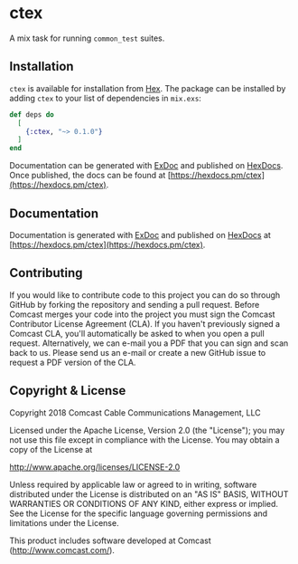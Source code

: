 # ctex

A mix task for running `common_test` suites.

## Installation

`ctex` is available for installation from [Hex](). The package can be installed
by adding `ctex` to your list of dependencies in `mix.exs`:

```elixir
def deps do
  [
    {:ctex, "~> 0.1.0"}
  ]
end
```

Documentation can be generated with [ExDoc](https://github.com/elixir-lang/ex_doc)
and published on [HexDocs](https://hexdocs.pm). Once published, the docs can
be found at [https://hexdocs.pm/ctex](https://hexdocs.pm/ctex).

## Documentation

Documentation is generated with [ExDoc](https://github.com/elixir-lang/ex_doc)
and published on [HexDocs](https://hexdocs.pm) at
[https://hexdocs.pm/ctex](https://hexdocs.pm/ctex).

## Contributing

If you would like to contribute code to this project you can do so
through GitHub by forking the repository and sending a pull
request. Before Comcast merges your code into the project you must
sign the Comcast Contributor License Agreement (CLA). If you haven't
previously signed a Comcast CLA, you'll automatically be asked to when
you open a pull request. Alternatively, we can e-mail you a PDF that
you can sign and scan back to us. Please send us an e-mail or create a
new GitHub issue to request a PDF version of the CLA.

## Copyright & License

Copyright 2018 Comcast Cable Communications Management, LLC

Licensed under the Apache License, Version 2.0 (the "License");
you may not use this file except in compliance with the License.
You may obtain a copy of the License at

http://www.apache.org/licenses/LICENSE-2.0

Unless required by applicable law or agreed to in writing, software
distributed under the License is distributed on an "AS IS" BASIS,
WITHOUT WARRANTIES OR CONDITIONS OF ANY KIND, either express or implied.
See the License for the specific language governing permissions and
limitations under the License.

This product includes software developed at Comcast (http://www.comcast.com/).
